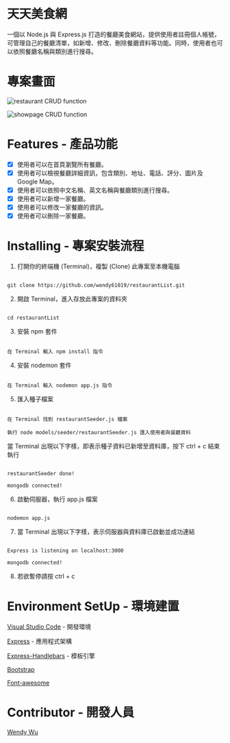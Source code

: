 # 天天美食網

一個以 Node.js 與 Express.js 打造的餐廳美食網站，提供使用者註冊個人帳號，可管理自己的餐廳清單，如新增、修改、刪除餐廳資料等功能。同時，使用者也可以依照餐廳名稱與類別進行搜尋。

# 專案畫面
![restaurant CRUD function](https://user-images.githubusercontent.com/92006997/139583836-86a4d650-0c77-4d1c-b847-e5a2f20ef824.png)

![showpage CRUD function](https://user-images.githubusercontent.com/92006997/139583860-8860e3c6-c7a2-4a6d-9f7d-c4041e5f3413.png)

# Features - 產品功能

- [x] 使用者可以在首頁瀏覽所有餐廳。
- [x] 使用者可以檢視餐廳詳細資訊，包含類別、地址、電話、評分、圖片及 Google Map。
- [x] 使用者可以依照中文名稱、英文名稱與餐廳類別進行搜尋。
- [x] 使用者可以新增一家餐廳。
- [x] 使用者可以修改一家餐廳的資訊。
- [x] 使用者可以刪除一家餐廳。

# Installing - 專案安裝流程

1. 打開你的終端機 (Terminal)，複製 (Clone) 此專案至本機電腦

```

git clone https://github.com/wendy61019/restaurantList.git

```

2. 開啟 Terminal，進入存放此專案的資料夾

```

cd restaurantList

```

3. 安裝 npm 套件

```

在 Terminal 輸入 npm install 指令

```

4. 安裝 nodemon 套件

```

在 Terminal 輸入 nodemon app.js 指令

```

5. 匯入種子檔案

```

在 Terminal 找到 restaurantSeeder.js 檔案

執行 node models/seeder/restaurantSeeder.js 匯入使用者與餐廳資料

```

當 Terminal 出現以下字樣，即表示種子資料已新增至資料庫，按下 ctrl + c 結束執行

```

restaurantSeeder done!

mongodb connected!

```

6. 啟動伺服器，執行 app.js 檔案

```

nodemon app.js

```

7. 當 Terminal 出現以下字樣，表示伺服器與資料庫已啟動並成功連結

```

Express is listening on localhost:3000

mongodb connected!

```

8. 若欲暫停請按 ctrl + c

# Environment SetUp - 環境建置
[Visual Studio Code](https://visualstudio.microsoft.com/zh-hant/) - 開發環境

[Express](https://www.npmjs.com/package/express) - 應用程式架構

[Express-Handlebars](https://www.npmjs.com/package/express-handlebars) - 模板引擎

[Bootstrap](https://getbootstrap.com/)

[Font-awesome](https://fontawesome.com/)

# Contributor - 開發人員

[Wendy Wu](https://github.com/wendy61019)
